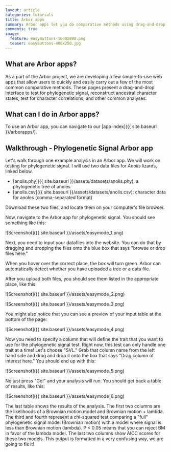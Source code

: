 ```yaml
---
layout: article
categories: tutorials
title: Arbor apps
summary: Arbor apps let you do comparative methods using drag-and-drop
comments: true
image:
  feature: easyButtons-1600x800.png
  teaser: easyButtons-400x250.jpg
---
```


## What are Arbor apps?

As a part of the Arbor project, we are developing a few simple-to-use web apps that allow users to quickly and easily carry out a few of the most common comparative methods. These pages present a drag-and-drop interface to test for phylogenetic signal, reconstruct ancestral character states, test for character correlations, and other common analyses.

## What can I do in Arbor apps?

To use an Arbor app, you can navigate to our [app index]({{ site.baseurl }}/arborapps/).

## Walkthrough - Phylogenetic Signal Arbor app

Let's walk through one example analysis in an Arbor app. We will work on testing for phylogenetic signal. I will use two data files for *Anolis* lizards, linked below.

- [anolis.phy]({{ site.baseurl }}/assets/datasets/anolis.phy): a phylogenetic tree of anoles
- [anolis.csv]({{ site.baseurl }}/assets/datasets/anolis.csv): character data for anoles (comma-separated format)

Download these two files, and locate them on your computer's file browser.

Now, navigate to the Arbor app for phylogenetic signal. You should see something like this:

![Screenshot]({{ site.baseurl }}/assets/easymode_1.png)

Next, you need to input your datafiles into the website. You can do that by dragging and dropping the files onto the blue box that says "browse or drop files here."

When you hover over the correct place, the box will turn green. Arbor can automatically detect whether you have uploaded a tree or a data file.

After you upload both files, you should see them listed in the appropriate place, like this:


![Screenshot]({{ site.baseurl }}/assets/easymode_2.png)

![Screenshot]({{ site.baseurl }}/assets/easymode_3.png)



You might also notice that you can see a preview of your input table at the bottom of the page:

![Screenshot]({{ site.baseurl }}/assets/easymode_4.png)


Now you need to specify a column that will define the trait that you want to use for the phylogenetic signal test. Right now, this test can only handle one trait at a time! Let's choose "SVL." Grab that column name from the left hand side and drag and drop it onto the box that says "Drag column of interest here." You should end up with this:

![Screenshot]({{ site.baseurl }}/assets/easymode_5.png)


No just press "Go!" and your analysis will run. You should get back a table of results, like this:

![Screenshot]({{ site.baseurl }}/assets/easymode_6.png)

The last table shows the results of the analysis. The first two columns are the likelihoods of a Brownian motion model and Brownian motion + lambda. The third and fourth represent a chi-squared test comparing a "full" phylogenetic signal model (Brownian motion) with a model where signal is less than Brownian motion (lambda). P < 0.05 means that you can reject BM in favor of the lambda model. The last two columns show AICC scores for these two models. This output is formatted in a very confusing way, we are going to fix it!
